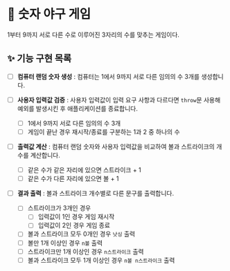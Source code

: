 # 📝 숫자 야구 게임

1부터 9까지 서로 다른 수로 이루어진 3자리의 수를 맞추는 게임이다.

## ✨ 기능 구현 목록

- [ ] **컴퓨터 랜덤 숫자 생성** : 컴퓨터는 1에서 9까지 서로 다른 임의의 수 3개를 생성합니다.

- [ ] **사용자 입력값 검증** : 사용자 입력값이 입력 요구 사항과 다르다면 `throw`문 사용해 예외를 발생시킨 후 애플리케이션를 종료합니다.

  - [ ] 1에서 9까지 서로 다른 임의의 수 3개
  - [ ] 게임이 끝난 경우 재시작/종료를 구분하는 1과 2 중 하나의 수

- [ ] **출력값 계산** : 컴퓨터 랜덤 숫자와 사용자 입력값을 비교하여 볼과 스트라이크의 개수를 계산합니다.

  - [ ] 같은 수가 같은 자리에 있으면 스트라이크 + 1
  - [ ] 같은 수가 다른 자리에 있으면 볼 + 1

- [ ] **결과 출력** : 볼과 스트라이크 개수별로 다른 문구를 출력합니다.
  - [ ] 스트라이크가 3개인 경우
    - [ ] 입력값이 1인 경우 게임 재시작
    - [ ] 입력값이 2인 경우 게임 종료
  - [ ] 볼과 스트라이크 모두 0개인 경우 `낫싱` 출력
  - [ ] 볼만 1개 이상인 경우 `n볼` 출력
  - [ ] 스트라이크만 1개 이상인 경우 `n스트라이크` 출력
  - [ ] 볼과 스트라이크 모두 1개 이상인 경우 `n볼 n스트라이크` 출력
